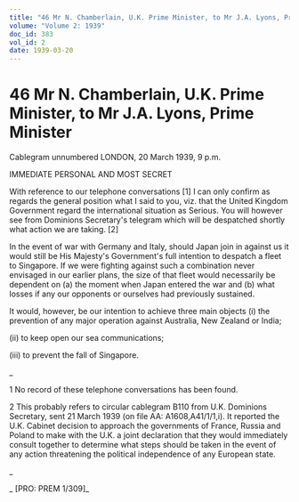 ```yaml
---
title: "46 Mr N. Chamberlain, U.K. Prime Minister, to Mr J.A. Lyons, Prime Minister"
volume: "Volume 2: 1939"
doc_id: 383
vol_id: 2
date: 1939-03-20
---
```


# 46 Mr N. Chamberlain, U.K. Prime Minister, to Mr J.A. Lyons, Prime Minister

Cablegram unnumbered LONDON, 20 March 1939, 9 p.m.

IMMEDIATE PERSONAL AND MOST SECRET

With reference to our telephone conversations [1] I can only confirm as regards the general position what I said to you, viz. that the United Kingdom Government regard the international situation as Serious. You will however see from Dominions Secretary's telegram which will be despatched shortly what action we are taking. [2]

In the event of war with Germany and Italy, should Japan join in against us it would still be His Majesty's Government's full intention to despatch a fleet to Singapore. If we were fighting against such a combination never envisaged in our earlier plans, the size of that fleet would necessarily be dependent on (a) the moment when Japan entered the war and (b) what losses if any our opponents or ourselves had previously sustained.

It would, however, be our intention to achieve three main objects (i) the prevention of any major operation against Australia, New Zealand or India;

(ii) to keep open our sea communications;

(iii) to prevent the fall of Singapore.

_

1 No record of these telephone conversations has been found.

2 This probably refers to circular cablegram B110 from U.K. Dominions Secretary, sent 21 March 1939 (on file AA: A1608,A41/1/1,i). It reported the U.K. Cabinet decision to approach the governments of France, Russia and Poland to make with the U.K. a joint declaration that they would immediately consult together to determine what steps should be taken in the event of any action threatening the political independence of any European state.

_

_ [PRO: PREM 1/309]_
